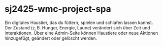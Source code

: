 # sj2425-wmc-project-spa
Ein digitales Haustier, das du füttern, spielen und schlafen lassen kannst. Der Zustand (z. B. Hunger, Energie, Laune) verändert sich über Zeit und Interaktionen. Über eine Admin-Seite können Haustiere oder neue Aktionen hinzugefügt, geändert oder gelöscht werden.
